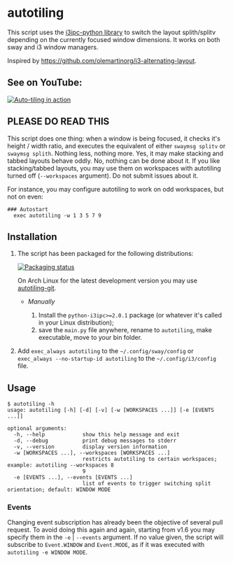 # autotiling
This script uses the [i3ipc-python library](https://github.com/altdesktop/i3ipc-python)
to switch the layout splith/splitv depending on the currently focused window
dimensions. It works on both sway and i3 window managers.

Inspired by https://github.com/olemartinorg/i3-alternating-layout.

## See on YouTube:

[![Auto-tiling in
action](https://img.youtube.com/vi/UWRZuhn92bQ/0.jpg)](https://www.youtube.com/watch?v=UWRZuhn92bQ)

## PLEASE DO READ THIS

This script does one thing: when a window is being focused, it checks it's height / width ratio, and executes
the equivalent of either `swaymsg splitv` or `swaymsg splith`. Nothing less, nothing more. Yes, it may make
stacking and tabbed layouts behave oddly. No, nothing can be done about it. If you like stacking/tabbed layouts,
you may use them on workspaces with autotiling turned off (`--workspaces` argument). Do not submit issues about it. 

For instance, you may configure autotiling to work on odd workspaces, but not on even:

```text
### Autostart
  exec autotiling -w 1 3 5 7 9
```

## Installation

1. The script has been packaged for the following distributions:

     [![Packaging
     status](https://repology.org/badge/vertical-allrepos/autotiling.svg)](https://repology.org/project/autotiling/versions)

     On Arch Linux for the latest development version you may use
     [autotiling-git](https://aur.archlinux.org/packages/autotiling-git).

   * _Manually_

     1. Install the `python-i3ipc>=2.0.1` package (or whatever it's called in your Linux
        distribution);
     2. save the `main.py` file anywhere, rename to `autotiling`, make executable, move to your bin folder.

2. Add `exec_always autotiling` to the `~/.config/sway/config` or `exec_always --no-startup-id
   autotiling` to the `~/.config/i3/config` file.

## Usage

```text
$ autotiling -h
usage: autotiling [-h] [-d] [-v] [-w [WORKSPACES ...]] [-e [EVENTS ...]]

optional arguments:
  -h, --help            show this help message and exit
  -d, --debug           print debug messages to stderr
  -v, --version         display version information
  -w [WORKSPACES ...], --workspaces [WORKSPACES ...]
                        restricts autotiling to certain workspaces; example: autotiling --workspaces 8
                        9
  -e [EVENTS ...], --events [EVENTS ...]
                        list of events to trigger switching split orientation; default: WINDOW MODE
```

### Events

Changing event subscription has already been the objective of several pull request. To avoid doing this again and again,
starting from v1.6 you may specify them in the `-e` | `--events` argument. If no value given, the script will subscribe
to `Event.WINDOW` and `Event.MODE`, as if it was executed with `autotiling -e WINDOW MODE`.